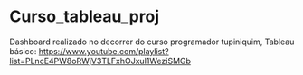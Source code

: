 # Curso_tableau_proj
Dashboard realizado no decorrer do curso programador tupiniquim, Tableau básico: https://www.youtube.com/playlist?list=PLncE4PW8oRWjV3TLFxhOJxul1WeziSMGb
